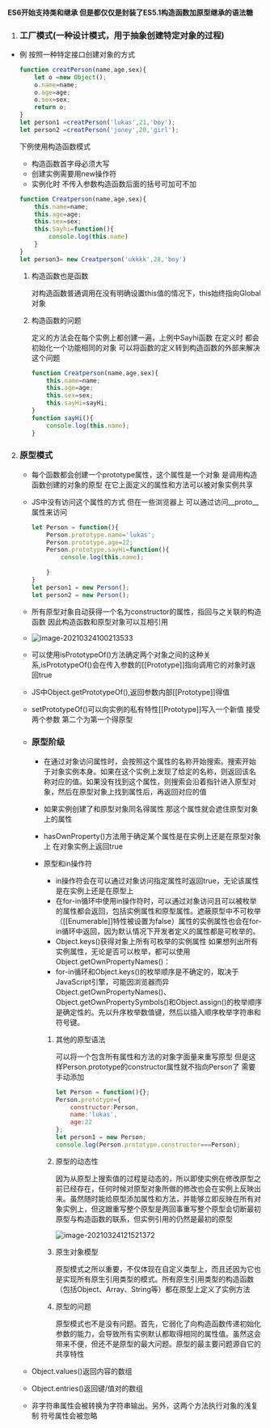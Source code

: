 #### ES6开始支持类和继承 但是都仅仅是封装了ES5.1构造函数加原型继承的语法糖

1. ### 工厂模式(一种设计模式，用于抽象创建特定对象的过程)

- 例 按照一种特定接口创建对象的方式

  ```javascript
  function creatPerson(name,age,sex){
      let o =new Object();
      o.name=name;
      o.age=age;
      o.sex=sex;
      return o;
  }
  let person1 =creatPerson('lukas',21,'boy');
  let person2 =creatPerson('joney',20,'girl');
  ```

  下例使用构造函数模式

  - 构造函数首字母必须大写
  - 创建实例需要用new操作符
  - 实例化时 不传入参数构造函数后面的括号可加可不加

  ```javascript
  function Creatperson(name,age,sex){
      this.name=name;
      this.age=age;
      this.sex=sex;
      this.Sayhi=function(){
          console.log(this.name)
      }
  }
  let person3= new Creatperson('ukkkk',28,'boy')
  ```

  1. 构造函数也是函数

     对构造函数普通调用在没有明确设置this值的情况下，this始终指向Global对象

  2. 构造函数的问题

     定义的方法会在每个实例上都创建一遍，上例中Sayhi函数 在定义时 都会初始化一个功能相同的对象 可以将函数的定义转到构造函数的外部来解决这个问题

     ```javascript
     function Creatperson(name,age,sex){
         this.name=name;
         this.age=age;
         this.sex=sex;
         this.sayHi=sayHi;
     }
     function sayHi(){
         console.log(this.name);
     }
     ```

2. ### 原型模式

   - 每个函数都会创建一个prototype属性，这个属性是一个对象 是调用构造函数创建的对象的原型 在它上面定义的属性和方法可以被对象实例共享

   - JS中没有访问这个属性的方式 但在一些浏览器上 可以通过访问\__proto__属性来访问

     ```javascript
     let Person = function(){
         Person.prototype.name='lukas';
         Person.prototype.age=22;
         Person.prototype.sayHi=function(){
             console.log(this.name);
             
         }
     }
     let person1 = new Person();
     let person2 = new Person();
     ```

   - 所有原型对象自动获得一个名为constructor的属性，指回与之关联的构造函数 因此构造函数和原型对象可以互相引用

   - ![image-20210324100213533](C:\Users\25760\AppData\Roaming\Typora\typora-user-images\image-20210324100213533.png)

   - 可以使用isPrototypeOf()方法确定两个对象之间的这种关系,isPrototypeOf()会在传入参数的[[Prototype]]指向调用它的对象时返回true

   - JS中Object.getPrototypeOf(),返回参数内部[[Prototype]]得值

   - setPrototypeOf()可以向实例的私有特性[[Prototype]]写入一个新值 接受两个参数 第二个为第一个得原型

   - ### 原型阶级

     - 在通过对象访问属性时，会按照这个属性的名称开始搜索。搜索开始于对象实例本身。如果在这个实例上发现了给定的名称，则返回该名称对应的值。如果没有找到这个属性，则搜索会沿着指针进入原型对象，然后在原型对象上找到属性后，再返回对应的值

     - 如果实例创建了和原型对象同名得属性 那这个属性就会遮住原型对象上的属性

     - hasOwnProperty()方法用于确定某个属性是在实例上还是在原型对象上 在对象实例上返回true

     - 原型和in操作符

       - in操作符会在可以通过对象访问指定属性时返回true，无论该属性是在实例上还是在原型上
       - 在for-in循环中使用in操作符时，可以通过对象访问且可以被枚举的属性都会返回，包括实例属性和原型属性。遮蔽原型中不可枚举（[[Enumerable]]特性被设置为false）属性的实例属性也会在for-in循环中返回，因为默认情况下开发者定义的属性都是可枚举的。
       - Object.keys()获得对象上所有可枚举的实例属性 如果想列出所有实例属性，无论是否可以枚举，都可以使用Object.getOwnPropertyNames()：
       - for-in循环和Object.keys()的枚举顺序是不确定的，取决于JavaScript引擎，可能因浏览器而异Object.getOwnPropertyNames()、Object.getOwnPropertySymbols()和Object.assign()的枚举顺序是确定性的。先以升序枚举数值键，然后以插入顺序枚举字符串和符号键。

       1. 其他的原型语法

          可以将一个包含所有属性和方法的对象字面量来重写原型 但是这样Person.prototype的constructor属性就不指向Person了 需要手动添加

          ```javascript
          let Person = function(){};
          Person.prototype={
              constructor:Person,
              name:'lukas',
              age:22
          };
          let person1 = new Person;
          console.log(Person.prototype.constructor===Person);
          ```

       2. 原型的动态性

          因为从原型上搜索值的过程是动态的，所以即使实例在修改原型之前已经存在，任何时候对原型对象所做的修改也会在实例上反映出来。虽然随时能给原型添加属性和方法，并能够立即反映在所有对象实例上，但这跟重写整个原型是两回事重写整个原型会切断最初原型与构造函数的联系，但实例引用的仍然是最初的原型

          ![image-20210324121521372](C:\Users\25760\AppData\Roaming\Typora\typora-user-images\image-20210324121521372.png)

       3. 原生对象模型

          原型模式之所以重要，不仅体现在自定义类型上，而且还因为它也是实现所有原生引用类型的模式。所有原生引用类型的构造函数（包括Object、Array、String等）都在原型上定义了实例方法

       4. 原型的问题

          原型模式也不是没有问题。首先，它弱化了向构造函数传递初始化参数的能力，会导致所有实例默认都取得相同的属性值。虽然这会带来不便，但还不是原型的最大问题。原型的最主要问题源自它的共享特性

   - Object.values()返回内容的数组
   - Object.entries()返回键/值对的数组
   - 非字符串属性会被转换为字符串输出。另外，这两个方法执行对象的浅复制 符号属性会被忽略